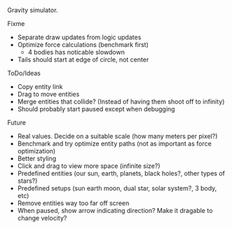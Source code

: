 Gravity simulator.

Fixme
* Separate draw updates from logic updates
* Optimize force calculations (benchmark first)
  - 4 bodies has noticable slowdown
* Tails should start at edge of circle, not center

ToDo/Ideas
* Copy entity link
* Drag to move entities
* Merge entities that collide? (Instead of having them shoot off to infinity)
* Should probably start paused except when debugging

Future
* Real values. Decide on a suitable scale (how many meters per pixel?)
* Benchmark and try optimize entity paths (not as important as force optimization)
* Better styling
* Click and drag to view more space (infinite size?)
* Predefined entities (our sun, earth, planets, black holes?, other types of stars?)
* Predefined setups (sun earth moon, dual star, solar system?, 3 body, etc)
* Remove entities way too far off screen
* When paused, show arrow indicating direction? Make it dragable to change velocity?
